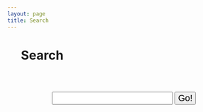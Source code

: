 ```yaml
---
layout: page
title: Search
---
```

<ul class="archive" id="group">
  

  

  
  <h1 class="page-title"><i class="fa fa-search" style="font-size:1em;"></i>&nbsp;Search</h1>


<br/>&nbsp;
<form action="get" id="site_search">
<center>
  <input style="font-size:20px;" type="text" id="search_box">
  <input style="font-size:20px;" type="submit" value="Go!">
</center>
</form>
<br/>&nbsp;
<br/>&nbsp;

<ul id="search_results"></ul>

<script src="{{ "/js/lunr.min.js" | relative_url }}"></script>
<script src="https://ajax.googleapis.com/ajax/libs/jquery/1.11.3/jquery.min.js"></script>
<script src="{{ "/js/search.js" | relative_url }}"></script>